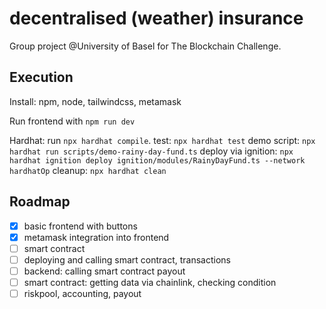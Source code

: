 # decentralised (weather) insurance

Group project @University of Basel for The Blockchain Challenge.

## Execution

Install: npm, node, tailwindcss, metamask

Run frontend with `npm run dev`

Hardhat: run `npx hardhat compile`.
test: `npx hardhat test`
demo script: `npx hardhat run scripts/demo-rainy-day-fund.ts`
deploy via ignition: `npx hardhat ignition deploy ignition/modules/RainyDayFund.ts --network hardhatOp`
cleanup: `npx hardhat clean`

## Roadmap

- [x] basic frontend with buttons
- [x] metamask integration into frontend
- [ ] smart contract
- [ ] deploying and calling smart contract, transactions
- [ ] backend: calling smart contract payout
- [ ] smart contract: getting data via chainlink, checking condition
- [ ] riskpool, accounting, payout
